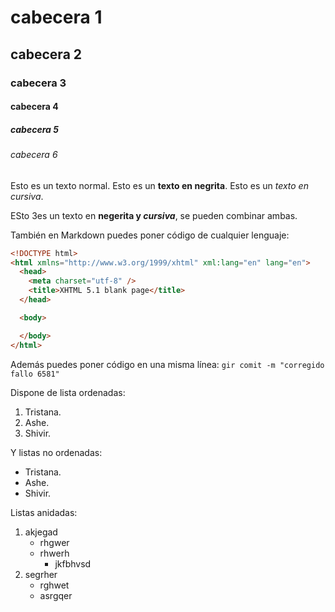 # cabecera 1
## cabecera 2
### cabecera 3
#### cabecera 4
##### cabecera 5
###### cabecera 6

Esto es un texto normal. Esto es un  **texto en negrita**. Esto es un *texto en cursiva*.

ESto 3es un texto en  **negerita y _cursiva_**, se pueden combinar ambas.

También en Markdown puedes poner código de cualquier lenguaje:

```html
<!DOCTYPE html>
<html xmlns="http://www.w3.org/1999/xhtml" xml:lang="en" lang="en">
  <head>
    <meta charset="utf-8" />
    <title>XHTML 5.1 blank page</title>
  </head>

  <body>

  </body>
</html>

```

Además puedes poner código en una misma línea: `gir comit -m "corregido fallo 6581"`


Dispone de lista ordenadas:

1. Tristana.
2. Ashe.
3. Shivir.

Y listas no ordenadas:

* Tristana.
* Ashe.
* Shivir.

Listas anidadas:

1. akjegad
    * rhgwer
    * rhwerh
      * jkfbhvsd
2. segrher
    * rghwet
    * asrgqer
